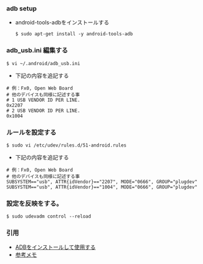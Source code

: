### adb setup
- android-tools-adbをインストールする  
  ```
  $ sudo apt-get install -y android-tools-adb
  ```

### adb_usb.ini 編集する
```
$ vi ~/.android/adb_usb.ini
```
- 下記の内容を追記する  
~~~~
# 例：Fx0, Open Web Board  
# 他のデバイスも同様に記述する事
# 1 USB VENDOR ID PER LINE.
0x2207
# 2 USB VENDOR ID PER LINE.
0x1004
~~~~

### ルールを設定する
  ```
  $ sudo vi /etc/udev/rules.d/51-android.rules
  ```

- 下記の内容を追記する
~~~~
# 例：Fx0, Open Web Board  
# 他のデバイスも同様に記述する事
SUBSYSTEM=="usb", ATTR{idVendor}=="2207", MODE="0666", GROUP="plugdev"
SUBSYSTEM=="usb", ATTR{idVendor}=="1004", MODE="0666", GROUP="plugdev"
~~~~

### 設定を反映をする。
```
$ sudo udevadm control --reload
```

### 引用
- [ADBをインストールして使用する](http://is.gd/niM4h1)
- [参考メモ](https://public.etherpad-mozilla.org/p/chirimen-touch-20160109)
